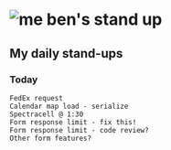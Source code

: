 # ![me](https://avatars2.githubusercontent.com/u/5232044?s=50&v=4) ben's stand up

## My daily stand-ups

### Today

    FedEx request
    Calendar map load - serialize
    Spectracell @ 1:30
    Form response limit - fix this!
    Form response limit - code review?
    Other form features?
